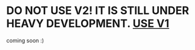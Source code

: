 # DO NOT USE V2! IT IS STILL UNDER HEAVY DEVELOPMENT. [USE V1](https://github.com/colinhartigan/valorant-rpc/tree/main)

coming soon :)
